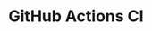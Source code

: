 # GitHub Actions CI








































































































































































































































































































































































































































































































































































































































































































































































































































































































































































































































































































































































































































































































































































































































































































































































































































































































































